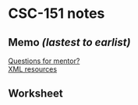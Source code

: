 # CSC-151 notes
## Memo _(lastest to earlist)_
[Questions for mentor?](mentor.md)  
[XML resources](XML.md)

## Worksheet

